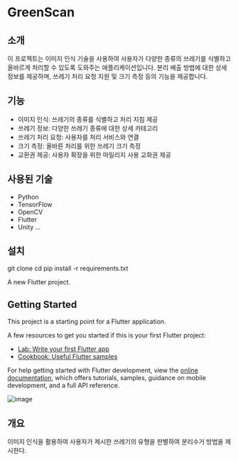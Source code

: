 # GreenScan

## 소개
이 프로젝트는 이미지 인식 기술을 사용하여 사용자가 다양한 종류의 쓰레기를 식별하고 올바르게 처리할 수 있도록 도와주는 애플리케이션입니다. 분리 배출 방법에 대한 상세 정보를 제공하며, 쓰레기 처리 요청 지원 및 크기 측정 등의 기능을 제공합니다.

## 기능
- 이미지 인식: 쓰레기의 종류를 식별하고 처리 지침 제공
- 쓰레기 정보: 다양한 쓰레기 종류에 대한 상세 카테고리
- 쓰레기 처리 요청: 사용자를 처리 서비스와 연결
- 크기 측정: 올바른 처리를 위한 쓰레기 크기 측정
- 교환권 제공: 사용자 확장을 위한 마일리지 사용 교화권 제공

## 사용된 기술
- Python
- TensorFlow
- OpenCV
- Flutter
- Unity
...

## 설치
git clone <repository-url>
cd <repository-directory>
pip install -r requirements.txt


A new Flutter project.

## Getting Started

This project is a starting point for a Flutter application.

A few resources to get you started if this is your first Flutter project:

- [Lab: Write your first Flutter app](https://docs.flutter.dev/get-started/codelab)
- [Cookbook: Useful Flutter samples](https://docs.flutter.dev/cookbook)

For help getting started with Flutter development, view the
[online documentation](https://docs.flutter.dev/), which offers tutorials,
samples, guidance on mobile development, and a full API reference.

![image](https://github.com/yyujinjj/GreenScan/assets/142713364/55dcbd28-c219-48e6-960c-9fb4af369ac0)

## 개요
이미지 인식을 활용하여 사용자가 제시한 쓰레기의 유형을 판별하여 분리수거 방법을 제시한다.
